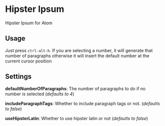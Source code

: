 # Hipster Ipsum

Hipster Ipsum for Atom

## Usage

Just press `ctrl-alt-h`.  If you are selecting a number, it will generate that number of paragraphs
otherwise it will insert the default number at the current cursor position

## Settings

**defaultNumberOfParagraphs**: The number of paragraphs to do if no number is selected (*defaults to 4*)

**includeParagraphTags**: Whether to include paragraph tags or not.  (*defaults to false*)

**useHipsterLatin**: Whether to use hipster latin or not (*defaults to false*)
